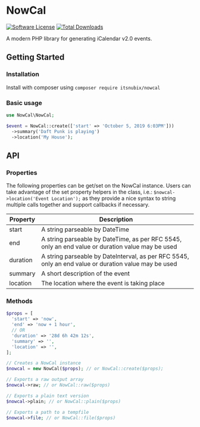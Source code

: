 # NowCal

[![Software License](https://img.shields.io/badge/license-MIT-brightgreen.svg?style=flat-square)](LICENSE)
[![Total Downloads](https://img.shields.io/packagist/dt/itsnubix/nowcal.svg?style=flat-square)](https://packagist.org/packages/itsnubix/nowcal)

A modern PHP library for generating iCalendar v2.0 events.

## Getting Started

### Installation

Install with composer using `composer require itsnubix/nowcal`

### Basic usage

```php
use NowCal\NowCal;

$event = NowCal::create(['start' => 'October 5, 2019 6:03PM']))
  ->summary('Daft Punk is playing')
  ->location('My House');
```

## API

### Properties

The following properties can be get/set on the NowCal instance. Users can take advantage of the set property helpers in the class, i.e.: `$nowcal->location('Event Location');` as they provide a nice syntax to string multiple calls together and support callbacks if necessary.

| Property | Description                                                                                            |
| -------- | ------------------------------------------------------------------------------------------------------ |
| start    | A string parseable by DateTime                                                                         |
| end      | A string parseable by DateTime, as per RFC 5545, only an end value or duration value may be used       |
| duration | A string parseable by DateInterval, as per RFC 5545, only an end value or duration value may be used   |
| summary  | A short description of the event                                                                       |
| location | The location where the event is taking place                                                           |

### Methods

```php
$props = [
  'start' => 'now',
  'end' => 'now + 1 hour',
  // OR
  'duration' => '28d 6h 42m 12s',
  'summary' => '',
  'location' => '',
];

// Creates a NowCal instance
$nowcal = new NowCal($props); // or NowCal::create($props);

// Exports a raw output array
$nowcal->raw; // or NowCal::raw($props)

// Exports a plain text version
$nowcal->plain; // or NowCal::plain($props)

// Exports a path to a tempfile
$nowcal->file; // or NowCal::file($props)
```
